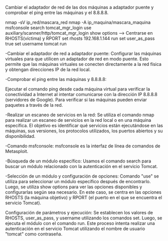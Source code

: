 Cambiar el adaptador de red de las dos máquinas a adaptador puente y comprobar el ping entre las
máquinas y el 8.8.8.8.

nmap -sV ip_red/mascara_red
nmap -A ip_maquina/mascara_maquina
msfconsole
search tomcat_mgr_login
use auxiliary/scanner/http/tomcat_mgr_login
show options --> Centrarse en RHOSTS(víctima) y RPORT
set rhosts 192.168.1.144
run
set user_as_pass true
set username tomcat
run


-Cambiar el adaptador de red a adaptador puente:
Configurar las máquinas virtuales para que utilicen un adaptador de red en modo puente. 
Esto permite que las máquinas virtuales se conecten directamente a la red física y obtengan direcciones IP 
de la red local.

-Comprobar el ping entre las máquinas y 8.8.8.8:

Ejecutar el comando ping desde cada máquina virtual para verificar la conectividad a Internet al intentar 
comunicarse con la dirección IP 8.8.8.8 (servidores de Google). Para verificar si las máquinas pueden enviar 
paquetes a través de la red.

-Realizar un escaneo de servicios en la red:
Se utiliza el comando nmap para realizar un escaneo de servicios en la red local o en una máquina específica. 
El objetivo es identificar qué servicios están ejecutándose en las máquinas, sus versiones, los protocolos 
utilizados, los puertos abiertos y su disponibilidad.

-Comando msfconsole:
msfconsole es la interfaz de línea de comandos de Metasploit.

-Búsqueda de un módulo específico:
Usamos el comando search para buscar un módulo relacionado con la autenticación en el servicio Tomcat.

-Selección de un módulo y configuración de opciones:
Comando "use" se utiliza para seleccionar un módulo específico después de encontrarlo. 
Luego, se utiliza show options para ver las opciones disponibles y configurarlas según sea necesario. 
En este caso, se centra en las opciones RHOSTS (la máquina objetivo) y RPORT (el puerto en el que se encuentra 
el servicio Tomcat).

Configuración de parámetros y ejecución:
Se establecen los valores de RHOSTS, user_as_pass, y username utilizando los comandos set. Luego, se ejecuta el 
módulo con el comando run. Este proceso intenta realizar una autenticación en el servicio Tomcat utilizando el 
nombre de usuario "tomcat" como contraseña.